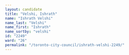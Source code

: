```yaml
---
layout: candidate
title: "Velshi, Ishrath"
name: "Ishrath Velshi"
name_last: "Velshi"
name_first: "Ishrath"
name_sortby: "velshi"
id: "2249"
ward: "26"
permalink: "/toronto-city-council/ishrath-velshi-2249/"
---
```

